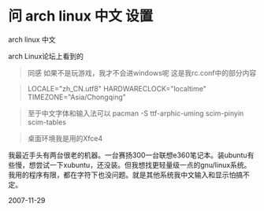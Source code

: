 # 问 arch linux 中文 设置

arch linux 中文 

arch Linux论坛上看到的

> 同感 如果不是玩游戏，我才不会进windows呢
> 这是我rc.conf中的部分内容

> LOCALE="zh_CN.utf8"
> HARDWARECLOCK="localtime"
>TIMEZONE="Asia/Chongqing"

> 至于中文字体和输入法可以
> pacman -S ttf-arphic-uming scim-pinyin scim-tables

> 桌面环境我是用的Xfce4

我最近手头有两台很老的机器。一台赛扬300一台联想e360笔记本。装ubuntu有些慢，想尝试一下xubuntu，还没装。但我想找更轻量级一点的gnu/linux系统。我用的程序有限，都在字符下也没问题。就是其他系统我中文输入和显示怕搞不定。

2007-11-29